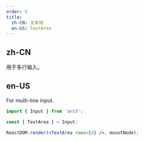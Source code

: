 ```yaml
---
order: 5
title:
  zh-CN: 文本域
  en-US: TextArea
---
```


## zh-CN

用于多行输入。

## en-US

For multi-line input.

```jsx
import { Input } from 'antd';

const { TextArea } = Input;

ReactDOM.render(<TextArea rows={4} />, mountNode);
```
